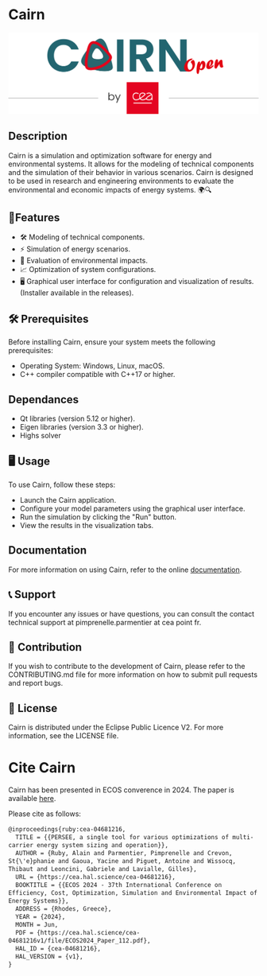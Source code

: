 # Cairn 

![logo_cairn](resources/images/cairnopen.png)

## Description
Cairn is a simulation and optimization software for energy and environmental systems. It allows for the modeling of technical components and the simulation of their behavior in various scenarios. Cairn is designed to be used in research and engineering environments to evaluate the environmental and economic impacts of energy systems. 🌍🔍

## 🌟Features
- 🛠️ Modeling of technical components. 
- ⚡ Simulation of energy scenarios. 
- 🌳 Evaluation of environmental impacts. 
- 📈 Optimization of system configurations. 
- 🖥️ Graphical user interface for configuration and visualization of results. (Installer available in the releases).

## 🛠️ Prerequisites
Before installing Cairn, ensure your system meets the following prerequisites:

- Operating System: Windows, Linux, macOS. 
- C++ compiler compatible with C++17 or higher.

## Dependances 
- Qt libraries (version 5.12 or higher). 
- Eigen libraries (version 3.3 or higher).
- Highs solver

## 🖥️ Usage
To use Cairn, follow these steps:

- Launch the Cairn application. 
- Configure your model parameters using the graphical user interface. 
- Run the simulation by clicking the "Run" button.
- View the results in the visualization tabs.

## Documentation
For more information on using Cairn, refer to the online [documentation](https://cea-liten.github.io/CairnOpen/).

## 📞 Support
If you encounter any issues or have questions, you can consult the contact technical support at pimprenelle.parmentier at cea point fr. 

## 🤝 Contribution
If you wish to contribute to the development of Cairn, please refer to the CONTRIBUTING.md file for more information on how to submit pull requests and report bugs. 

## 📜 License
Cairn is distributed under the Eclipse Public Licence V2. For more information, see the LICENSE file. 

# Cite Cairn

Cairn has been presented in ECOS converence in 2024. The paper is available [here](https://cea.hal.science/cea-04681216).

Please cite as follows:

```
@inproceedings{ruby:cea-04681216,
  TITLE = {{PERSEE, a single tool for various optimizations of multi-carrier energy system sizing and operation}},
  AUTHOR = {Ruby, Alain and Parmentier, Pimprenelle and Crevon, St{\'e}phanie and Gaoua, Yacine and Piguet, Antoine and Wissocq, Thibaut and Leoncini, Gabriele and Lavialle, Gilles},
  URL = {https://cea.hal.science/cea-04681216},
  BOOKTITLE = {{ECOS 2024 - 37th International Conference on Efficiency, Cost, Optimization, Simulation and Environmental Impact of Energy Systems}},
  ADDRESS = {Rhodes, Greece},
  YEAR = {2024},
  MONTH = Jun,
  PDF = {https://cea.hal.science/cea-04681216v1/file/ECOS2024_Paper_112.pdf},
  HAL_ID = {cea-04681216},
  HAL_VERSION = {v1},
}
```
